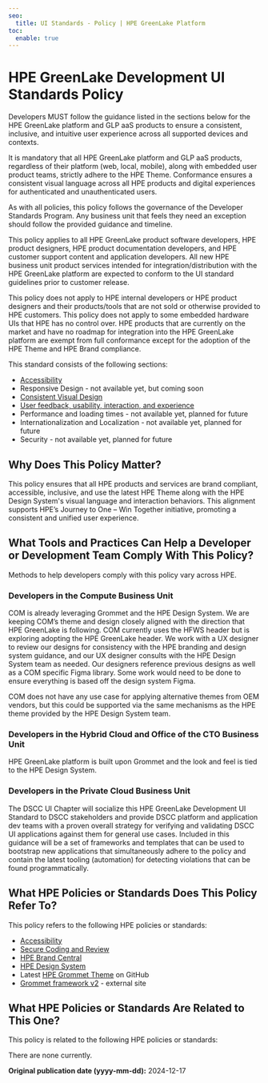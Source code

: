 ```yaml
---
seo:
  title: UI Standards - Policy | HPE GreenLake Platform
toc:
  enable: true
---
```


# HPE GreenLake Development UI Standards Policy

Developers MUST follow the guidance listed in the sections below for the HPE GreenLake platform and GLP aaS products to ensure a consistent, inclusive, and intuitive user experience across all supported devices and contexts.

It is mandatory that all HPE GreenLake platform and GLP aaS products, regardless of their platform (web, local, mobile), along with embedded user product teams, strictly adhere to the HPE Theme. Conformance ensures a consistent visual language across all HPE products and digital experiences for authenticated and unauthenticated users.

As with all policies, this policy follows the governance of the Developer Standards Program. Any business unit that feels they need an exception should follow the provided guidance and timeline.

This policy applies to all HPE GreenLake product software developers, HPE product designers, HPE product documentation developers, and HPE customer support content and application developers. All new HPE business unit product services intended for integration/distribution with the HPE GreenLake platform are expected to conform to the UI standard guidelines prior to customer release.

This policy does not apply to HPE internal developers or HPE product designers and their products/tools that are not sold or otherwise provided to HPE customers. This policy does not apply to some embedded hardware UIs that HPE has no control over. HPE products that are currently on the market and have no roadmap for integration into the HPE GreenLake platform are exempt from full conformance except for the adoption of the HPE Theme and HPE Brand compliance.

This standard consists of the following sections:

* [Accessibility](accessibility.md)
* Responsive Design - not available yet, but coming soon
* [Consistent Visual Design](../ratified/ui/ui-consistent-visual-design.md)
* [User feedback, usability, interaction, and experience](../ratified/ui/ui-usability.md)
* Performance and loading times - not available yet, planned for future
* Internationalization and Localization - not available yet, planned for future
* Security - not available yet, planned for future

## Why Does This Policy Matter?

This policy ensures that all HPE products and services are brand compliant, accessible, inclusive, and use the latest HPE Theme along with the HPE Design System's visual language and interaction behaviors. This alignment supports HPE’s Journey to One – Win Together initiative, promoting a consistent and unified user experience.

## What Tools and Practices Can Help a Developer or Development Team Comply With This Policy?

Methods to help developers comply with this policy vary across HPE.

### Developers in the Compute Business Unit

COM is already leveraging Grommet and the HPE Design System.  We are keeping COM’s theme and design closely aligned with the direction that HPE GreenLake is following.  COM currently uses the HFWS header but is exploring adopting the HPE GreenLake header.  We work with a UX designer to review our designs for consistency with the HPE branding and design system guidance, and our UX designer consults with the HPE Design System team as needed. Our designers reference previous designs as well as a COM specific Figma library. Some work would need to be done to ensure everything is based off the design system Figma.

COM does not have any use case for applying alternative themes from OEM vendors, but this could be supported via the same mechanisms as the HPE theme provided by the HPE Design System team.

### Developers in the Hybrid Cloud and Office of the CTO Business Unit

HPE GreenLake platform is built upon Grommet and the look and feel is tied to the HPE Design System.

### Developers in the Private Cloud Business Unit

The DSCC UI Chapter will socialize this HPE GreenLake Development UI Standard to DSCC stakeholders and provide DSCC platform and application dev teams with a proven overall strategy for verifying and validating DSCC UI applications against them for general use cases. Included in this guidance will be a set of frameworks and templates that can be used to bootstrap new applications that simultaneously adhere to the policy and contain the latest tooling (automation) for detecting violations that can be found programmatically.

## What HPE Policies or Standards Does This Policy Refer To?

This policy refers to the following HPE policies or standards:

* [Accessibility](accessibility.md)
* [Secure Coding and Review](secure-coding.md)
* [HPE Brand Central](https://brandcentral.hpe.com/)
* [HPE Design System](https://design-system.hpe.design/)
* Latest [HPE Grommet Theme](https://github.com/grommet/grommet-theme-hpe) on GitHub
* [Grommet framework v2](https://v2.grommet.io/) - external site

## What HPE Policies or Standards Are Related to This One?

This policy is related to the following HPE policies or standards:

There are none currently.

**Original publication date (yyyy-mm-dd):** 2024-12-17
